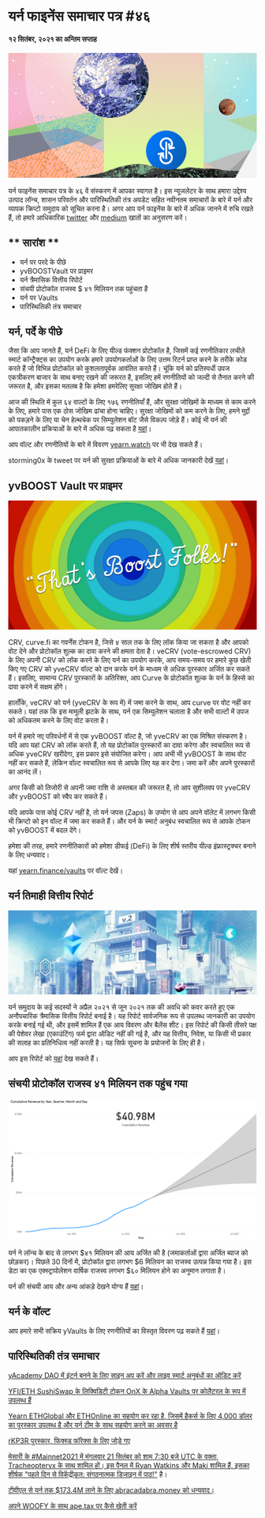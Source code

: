 # यर्न फाइनेंस समाचार पत्र #४६ 
#### १२  सितंबर, २०२१  का अन्तिम सप्ताह

![](image1.png)

यर्न फाइनेंस समाचार पत्र के ४६ वें संस्करण में आपका स्वागत है। इस न्यूजलेटर के साथ हमारा उद्देश्य उत्पाद लॉन्च, शासन परिवर्तन और पारिस्थितिकी तंत्र अपडेट सहित नवीनतम समाचारों के बारे में यर्न और व्यापक क्रिप्टो समुदाय को सूचित करना है। अगर आप यर्न फाइनेंस के बारे में अधिक जानने में रुचि रखते हैं, तो हमारे आधिकारिक [twitter](https://twitter.com/iearnfinance) और [medium](https://medium.com/iearn) खातों का अनुसरण करें।

## ** सारांश **

- यर्न पर परदे के पीछे  
- yvBOOSTVault पर प्राइमर  
- यर्न त्रैमासिक वित्तीय रिपोर्ट  
- संचयी प्रोटोकॉल राजस्व $ ४१ मिलियन तक पहुंचता है   
- यर्न पर Vaults  
- पारिस्थितिकी तंत्र समाचार
    

## **यर्न, पर्दे के पीछे**

जैसा कि आप जानते हैं, यर्न DeFi के लिए यील्ड फंक्शन प्रोटोकॉल है, जिसमें कई रणनीतिकार लचीले स्मार्ट कॉन्ट्रैक्ट्स का उपयोग करके हमारे उपयोगकर्ताओं के लिए उत्तम रिटर्न प्राप्त करने के तरीके कोड करते हैं जो विभिन्न प्रोटोकॉल को कुशलतापूर्वक आवंतित करते हैं। चूंकि यर्न को प्रतिस्पर्धी उपज एकत्रीकरण बाजार के साथ बनाए रखने की जरूरत है, इसलिए हमें रणनीतियों को जल्दी से तैनात करने की जरूरत है, और इसका मतलब है कि हमेशा हमरेलिए सुरक्षा जोखिम होते हैं।

आज की स्थिति में कुल ६४ वाल्टों के लिए १७६ रणनीतियाँ हैं, और सुरक्षा जोखिमों के माध्यम से काम करने के लिए, हमारे पास एक ठोस जोखिम ढांचा होना चाहिए। सुरक्षा जोखिमों को कम करने के लिए, हमने मुद्दों को पकड़ने के लिए या चेन हेल्थचेक पर सिम्युलेशन बॉट जैसे विकल्प जोड़े हैं। कोई भी यर्न की आपातकालीन प्रक्रियाओं के बारे में अधिक पढ़ सकता है [यहां](https://github.com/yearn/yearn-devdocs/blob/master/docs/developers/v2/EMERGENCY.md)।

आप वॉल्ट और रणनीतियों के बारे में विवरण [yearn.watch](https://yearn.watch/) पर भी देख सकते हैं।

storming0x के tweet पर यर्न की सुरक्षा प्रक्रियाओं के बारे में अधिक जानकारी देखें [यहां](https://twitter.com/storming0x/status/1436851219864059906)।

## **yvBOOST Vault पर प्राइमर**

![](image2.png)

CRV, curve.fi का गवर्नेंस टोकन है, जिसे ४ साल तक के लिए लॉक किया जा सकता है और आपको वोट देने और प्रोटोकॉल शुल्क का दावा करने की क्षमता देता है। veCRV (vote-escrowed CRV) के लिए अपनी CRV को लॉक करने के लिए यर्न का उपयोग करके, आप समय-समय पर हमारे कुछ खेती किए गए CRV को yveCRV वॉल्ट को दान करके यर्न के माध्यम से अधिक पुरस्कार अर्जित कर सकते हैं। इसलिए, सामान्य CRV पुरस्कारों के अतिरिक्त, आप Curve के प्रोटोकॉल शुल्क के यर्न के हिस्से का दावा करने में सक्षम होंगे।

हालाँकि, veCRV को यर्न (yveCRV के रूप में) में जमा करने के साथ, आप curve पर वोट नहीं कर सकते। यहां तक कि इस मामूली झटके के साथ, यर्न एक सिम्युलेशन चलाता है और सभी वाल्टों में उपज को अधिकतम करने के लिए वोट करता है।

यर्न में हमारे नए परिवर्धनों में से एक yvBOOST वॉल्ट है, जो yveCRV का एक मिश्रित संस्करण है। यदि आप यहां CRV को लॉक करते हैं, तो यह प्रोटोकॉल पुरस्कारों का दावा करेगा और स्वचालित रूप से अधिक yveCRV खरीदेगा, इस प्रकार इसे संयोजित करेगा। आप अभी भी yvBOOST के साथ वोट नहीं कर सकते हैं, लेकिन वॉल्ट स्वचालित रूप से आपके लिए यह कर देगा। जमा करें और अपने पुरस्कारों का आनंद लें।

अगर किसी को तिजोरी से अपनी जमा राशि से अस्तबल की जरूरत है, तो आप सुशीलवप पर yveCRV और yvBOOST को स्वैप कर सकते हैं।

यदि आपके पास कोई CRV नहीं है, तो यर्न जपस (Zaps) के उप्योग से आप अपने वॉलेट में लगभग किसी भी क्रिप्टो को इन वॉल्ट में जमा कर सकते हैं। और यर्न के स्मार्ट अनुबंध स्वचालित रूप से आपके टोकन को yvBOOST में बदल देंगे।

हमेशा की तरह, हमारे रणनीतिकारों को हमेशा डीफई (DeFi) के लिए शीर्ष स्तरीय यील्ड इंफ्रास्ट्रक्चर बनाने के लिए धन्यवाद।

यहां [yearn.finance/vaults](https://yearn.finance/vaults) पर वॉल्ट देखें।

## **यर्न तिमाही वित्तीय रिपोर्ट**

![](image3.png)

यर्न समुदाय के कई सदस्यों ने अप्रैल २०२१ से जून २०२१ तक की अवधि को कवर करते हुए एक अनौपचारिक त्रैमासिक वित्तीय रिपोर्ट बनाई है। यह रिपोर्ट सार्वजनिक रूप से उपलब्ध जानकारी का उपयोग करके बनाई गई थी, और इसमें शामिल हैं एक आय विवरण और बैलेंस शीट। इस रिपोर्ट की किसी तीसरे पक्ष की पेशेवर लेखा (एकाउंटिंग) फर्म द्वारा ऑडिट नहीं की गई है, और यह वित्तीय, निवेश, या किसी भी प्रकार की सलाह का प्रतिनिधित्व नहीं करती है। यह सिर्फ सूचना के प्रयोजनों के लिए ही है।

आप इस रिपोर्ट को [यहां](https://github.com/yearn/yearn-pm/blob/master/financials/reports/2021Q2-yearn-quarterly-report.pdf) देख सकते हैं।

## **संचयी प्रोटोकॉल राजस्व ४१ मिलियन तक पहुंच गया**

![](image4.png)

यर्न ने लॉन्च के बाद से लगभग $४१ मिलियन  की आय अर्जित की है (जमाकर्ताओं द्वारा अर्जित ब्याज को छोड़कर)। पिछले 30 दिनों में, प्रोटोकॉल द्वारा लगभग $6 मिलियन का राजस्व उत्पन्न किया गया है। इस डेटा का एक एक्स्ट्रापोलेशन वार्षिक राजस्व लगभग $६० मिलियन होने का अनुमान लगाता है।

यर्न की संचयी आय और अन्य आंकड़े देखने योग्य हैं [यहां](https://www.yfistats.com/)।

## **यर्न के वॉल्ट**

आप हमारे सभी सक्रिय yVaults के लिए रणनीतियों का विस्तृत विवरण पढ़ सकते हैं [यहां](https://medium.com/yearn-state-of-the-vaults/the-vaults-at-yearn-9237905ffed3)।

## **पारिस्थितिकी तंत्र समाचार**

[yAcademy DAO में इंटर्न बनने के लिए साइन अप करें और लाइव स्मार्ट अनुबंधों का ऑडिट करें](https://twitter.com/yAcademyDAO/status/1435866622556659717)

[YFI/ETH SushiSwap के लिक्विडिटी टोकन OnX के Alpha Vaults पर कोलैटरल के रूप में उपलब्ध हैं](https://twitter.com/OnXFinance/status/1435229990681972741)

[Yearn ETHGlobal और ETHOnline का सहयोग कर रहा है, जिसमें हैकर्स के लिए 4,000 डॉलर का पुरस्कार उपलब्ध है और यर्न टीम के साथ सहयोग करने का अवसर है](https://twitter.com/iearnfinance/status/1436302183545196546)

[rKP3R पुरस्कार, फिक्स्ड फॉरेक्स के लिए जोड़े गए](https://twitter.com/thekeep3r/status/1437402914474037256)

[मेसारी के #Mainnet2021 में मंगलवार 21 सितंबर को शाम 7:30 बजे UTC के वक्ता, Tracheopteryx के साथ शामिल हों। इस पैनल में Ryan Watkins और Maki शामिल हैं, इसका शीर्षक "पहले दिन से विकेंद्रीकृत: संगठनात्मक डिजाइन में पाठ!"](https://twitter.com/tracheopteryx/status/1436257062971977729) है।

[टीवीएल से यर्न तक $173.4M लाने के लिए abracadabra.money को धन्यवाद।](https://twitter.com/danielesesta/status/1437372628054982663)

[अपने WOOFY के साथ ape.tax पर कैसे खेती करें](https://twitter.com/ape_tax/status/1436908119817211913)


